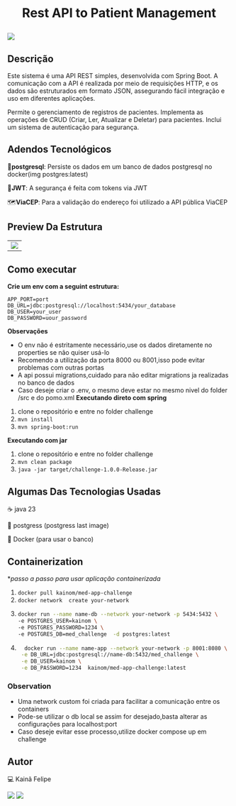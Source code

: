 <h1 align="center"> 
  <p>Rest API to Patient Management</p> 
</h1> 

<p> 
  <img src="https://img.shields.io/badge/Challenge%20Completed-8A2BE2">  
</p> 


## Descrição 

Este sistema é uma API REST simples, desenvolvida com Spring Boot. A comunicação com a API é realizada por meio de requisições HTTP, e os dados são estruturados em formato JSON, assegurando fácil integração e uso em diferentes aplicações.

Permite o gerenciamento de registros de pacientes.
Implementa as operações de CRUD (Criar, Ler, Atualizar e Deletar) para pacientes.
Inclui um sistema de autenticação para segurança.

## Adendos Tecnológicos 

🐘**postgresql**: Persiste os dados em um banco de dados postgresql no docker(img postgres:latest) 

🔐**JWT**: A segurança é feita com tokens via JWT

🗺️**ViaCEP**: Para a validação do endereço foi utilizado a API pública ViaCEP


## Preview Da Estrutura
|        |
|------|
| <img src="https://github.com/user-attachments/assets/6814fdc9-f33a-44d5-9b7a-7903972428a0"/>



## Como executar 

**Crie um env com a seguint estrutura:** 
``` env
APP_PORT=port
DB_URL=jdbc:postgresql://localhost:5434/your_database
DB_USER=your_user
DB_PASSWORD=uour_password
```
**Observações**
- O env não é estritamente necessário,use os dados diretamente no properties se não quiser usá-lo
- Recomendo a utilização da porta 8000 ou 8001,isso pode evitar problemas com outras portas
- A api possui migrations,cuidado para não editar migrations ja realizadas no banco de dados
- Caso deseje criar o .env, o mesmo deve estar no mesmo nivel do folder /src e do pomo.xml
**Executando direto com spring**

1. clone o repositório e entre no folder challenge
2. `mvn install`
3. `mvn spring-boot:run`

**Executando com jar**
1. clone o repositório e entre no folder challenge
2. `mvn clean package`
3. `java -jar target/challenge-1.0.0-Release.jar` 

## Algumas Das Tecnologias Usadas 

☕ java 23 

🐘 postgress (postgress last image) 
 
🐳 Docker (para usar o banco)  

## Containerization 
**passo a passo para usar aplicação containerizada*
1. `docker pull kainom/med-app-challenge`
2. `docker network  create your-network`
3. ``` bash
   docker run --name name-db --network your-network -p 5434:5432 \
   -e POSTGRES_USER=kainom \
   -e POSTGRES_PASSWORD=1234 \
   -e POSTGRES_DB=med_challenge  -d postgres:latest              
   ```
4. ```bash
     docker run --name name-app --network your-network -p 8001:8080 \
    -e DB_URL=jdbc:postgresql://name-db:5432/med_challenge \
    -e DB_USER=kainom \
    -e DB_PASSWORD=1234  kainom/med-app-challenge:latest
   ```
### Observation
- Uma network custom foi criada para facilitar a comunicação entre os containers
- Pode-se utilizar o db local se assim for desejado,basta alterar as configurações para localhost:port
- Caso deseje evitar esse processo,utilize docker compose up em challenge


## Autor

💻 Kainã Felipe
<div> 
</a>
<a href = "mailto:contato.eleuteriokaina@gmail.com"> <img src="https://img.shields.io/badge/-Gmail-%23333?style=for-the-badge&logo=gmail&logoColor=white" target="_blank"></a>
<a href="https://www.linkedin.com/in/kain%C3%A3-eleut%C3%A9rio-9528a3208/" target="_blank"><img src="https://img.shields.io/badge/-LinkedIn-%230077B5?style=for-the-badge&logo=linkedin&logoColor=white"  target="_blank"></a> 
</div>&nbsp;&nbsp;
 
